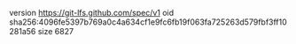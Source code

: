 version https://git-lfs.github.com/spec/v1
oid sha256:4096fe5397b769a0c4a634cf1e9fc6fb19f063fa725263d579fbf3ff10281a56
size 6827
